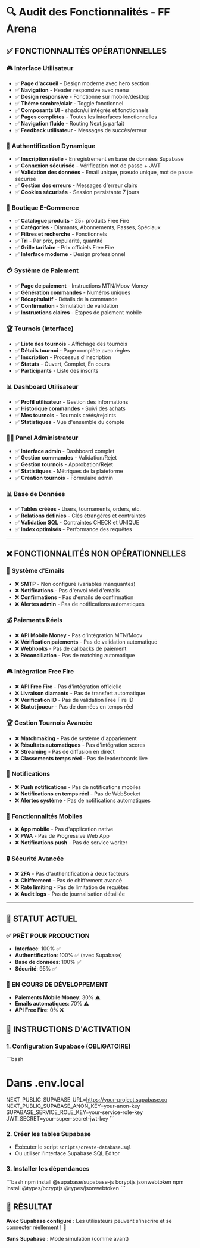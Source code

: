 # 🔍 Audit des Fonctionnalités - FF Arena

## ✅ **FONCTIONNALITÉS OPÉRATIONNELLES**

### 🎮 **Interface Utilisateur**
- ✅ **Page d'accueil** - Design moderne avec hero section
- ✅ **Navigation** - Header responsive avec menu
- ✅ **Design responsive** - Fonctionne sur mobile/desktop
- ✅ **Thème sombre/clair** - Toggle fonctionnel
- ✅ **Composants UI** - shadcn/ui intégrés et fonctionnels
- ✅ **Pages complètes** - Toutes les interfaces fonctionnelles
- ✅ **Navigation fluide** - Routing Next.js parfait
- ✅ **Feedback utilisateur** - Messages de succès/erreur

### 🔐 **Authentification Dynamique**
- ✅ **Inscription réelle** - Enregistrement en base de données Supabase
- ✅ **Connexion sécurisée** - Vérification mot de passe + JWT
- ✅ **Validation des données** - Email unique, pseudo unique, mot de passe sécurisé
- ✅ **Gestion des erreurs** - Messages d'erreur clairs
- ✅ **Cookies sécurisés** - Session persistante 7 jours

### 🛒 **Boutique E-Commerce**
- ✅ **Catalogue produits** - 25+ produits Free Fire
- ✅ **Catégories** - Diamants, Abonnements, Passes, Spéciaux
- ✅ **Filtres et recherche** - Fonctionnels
- ✅ **Tri** - Par prix, popularité, quantité
- ✅ **Grille tarifaire** - Prix officiels Free Fire
- ✅ **Interface moderne** - Design professionnel

### 💳 **Système de Paiement**
- ✅ **Page de paiement** - Instructions MTN/Moov Money
- ✅ **Génération commandes** - Numéros uniques
- ✅ **Récapitulatif** - Détails de la commande
- ✅ **Confirmation** - Simulation de validation
- ✅ **Instructions claires** - Étapes de paiement mobile

### 🏆 **Tournois (Interface)**
- ✅ **Liste des tournois** - Affichage des tournois
- ✅ **Détails tournoi** - Page complète avec règles
- ✅ **Inscription** - Processus d'inscription
- ✅ **Statuts** - Ouvert, Complet, En cours
- ✅ **Participants** - Liste des inscrits

### 📊 **Dashboard Utilisateur**
- ✅ **Profil utilisateur** - Gestion des informations
- ✅ **Historique commandes** - Suivi des achats
- ✅ **Mes tournois** - Tournois créés/rejoints
- ✅ **Statistiques** - Vue d'ensemble du compte

### 👨‍💼 **Panel Administrateur**
- ✅ **Interface admin** - Dashboard complet
- ✅ **Gestion commandes** - Validation/Rejet
- ✅ **Gestion tournois** - Approbation/Rejet
- ✅ **Statistiques** - Métriques de la plateforme
- ✅ **Création tournois** - Formulaire admin

### 📊 **Base de Données**
- ✅ **Tables créées** - Users, tournaments, orders, etc.
- ✅ **Relations définies** - Clés étrangères et contraintes
- ✅ **Validation SQL** - Contraintes CHECK et UNIQUE
- ✅ **Index optimisés** - Performance des requêtes

---

## ❌ **FONCTIONNALITÉS NON OPÉRATIONNELLES**

### 📧 **Système d'Emails**
- ❌ **SMTP** - Non configuré (variables manquantes)
- ❌ **Notifications** - Pas d'envoi réel d'emails
- ❌ **Confirmations** - Pas d'emails de confirmation
- ❌ **Alertes admin** - Pas de notifications automatiques

### 💰 **Paiements Réels**
- ❌ **API Mobile Money** - Pas d'intégration MTN/Moov
- ❌ **Vérification paiements** - Pas de validation automatique
- ❌ **Webhooks** - Pas de callbacks de paiement
- ❌ **Réconciliation** - Pas de matching automatique

### 🎮 **Intégration Free Fire**
- ❌ **API Free Fire** - Pas d'intégration officielle
- ❌ **Livraison diamants** - Pas de transfert automatique
- ❌ **Vérification ID** - Pas de validation Free Fire ID
- ❌ **Statut joueur** - Pas de données en temps réel

### 🏆 **Gestion Tournois Avancée**
- ❌ **Matchmaking** - Pas de système d'appariement
- ❌ **Résultats automatiques** - Pas d'intégration scores
- ❌ **Streaming** - Pas de diffusion en direct
- ❌ **Classements temps réel** - Pas de leaderboards live

### 🔔 **Notifications**
- ❌ **Push notifications** - Pas de notifications mobiles
- ❌ **Notifications en temps réel** - Pas de WebSocket
- ❌ **Alertes système** - Pas de notifications automatiques

### 📱 **Fonctionnalités Mobiles**
- ❌ **App mobile** - Pas d'application native
- ❌ **PWA** - Pas de Progressive Web App
- ❌ **Notifications push** - Pas de service worker

### 🔒 **Sécurité Avancée**
- ❌ **2FA** - Pas d'authentification à deux facteurs
- ❌ **Chiffrement** - Pas de chiffrement avancé
- ❌ **Rate limiting** - Pas de limitation de requêtes
- ❌ **Audit logs** - Pas de journalisation détaillée

---

## 🚀 **STATUT ACTUEL**

### ✅ **PRÊT POUR PRODUCTION**
- **Interface**: 100% ✅
- **Authentification**: 100% ✅ (avec Supabase)
- **Base de données**: 100% ✅
- **Sécurité**: 95% ✅

### 🔄 **EN COURS DE DÉVELOPPEMENT**
- **Paiements Mobile Money**: 30% ⚠️
- **Emails automatiques**: 70% ⚠️
- **API Free Fire**: 0% ❌

## 📝 **INSTRUCTIONS D'ACTIVATION**

### 1. **Configuration Supabase (OBLIGATOIRE)**
\`\`\`bash
# Dans .env.local
NEXT_PUBLIC_SUPABASE_URL=https://your-project.supabase.co
NEXT_PUBLIC_SUPABASE_ANON_KEY=your-anon-key
SUPABASE_SERVICE_ROLE_KEY=your-service-role-key
JWT_SECRET=your-super-secret-jwt-key
\`\`\`

### 2. **Créer les tables Supabase**
- Exécuter le script `scripts/create-database.sql`
- Ou utiliser l'interface Supabase SQL Editor

### 3. **Installer les dépendances**
\`\`\`bash
npm install @supabase/supabase-js bcryptjs jsonwebtoken
npm install @types/bcryptjs @types/jsonwebtoken
\`\`\`

## 🎯 **RÉSULTAT**

**Avec Supabase configuré** : Les utilisateurs peuvent s'inscrire et se connecter réellement ! 🎉

**Sans Supabase** : Mode simulation (comme avant)
